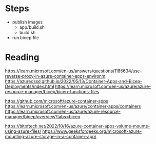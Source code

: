 # Steps
- publish images
  - app/build.sh
  - build.sh
- run bicep file

# Reading

https://learn.microsoft.com/en-us/answers/questions/1185634/use-reverse-proxy-in-azure-container-apps-environm
https://azureossd.github.io/2022/05/13/Container-Apps-and-Bicep-Deployments/index.html
https://learn.microsoft.com/en-us/azure/azure-resource-manager/bicep/bicep-functions-files

https://github.com/microsoft/azure-container-apps
https://learn.microsoft.com/en-us/azure/container-apps/containers
https://learn.microsoft.com/en-us/azure/azure-resource-manager/bicep/overview?tabs=bicep

https://bitoftech.net/2022/10/16/azure-container-apps-volume-mounts-using-azure-files/
https://www.geeksforgeeks.org/microsoft-azure-mounting-azure-storage-in-a-container-app/
